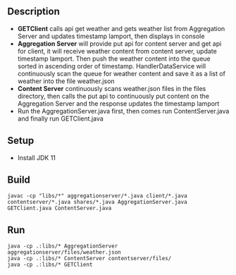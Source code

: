 ## Description
- **GETClient** calls api get weather and gets weather list from Aggregation Server and updates timestamp lamport, then displays in console
- **Aggregation Server** will provide put api for content server and get api for client, it will receive weather content from content server, update timestamp lamport. Then push the weather content into the queue sorted in ascending order of timestamp. HandlerDataService will continuously scan the queue for weather content and save it as a list of weather into the file weather.json
- **Content Server** continuously scans weather.json files in the files directory, then calls the put api to continuously put content on the Aggregation Server and the response updates the timestamp lamport
- Run the AggregationServer.java first, then comes run ContentServer.java and finally run GETClient.java

## Setup
- Install JDK 11

## Build
```shell
javac -cp "libs/*" aggregationserver/*.java client/*.java contentserver/*.java shares/*.java AggregationServer.java GETClient.java ContentServer.java
```

## Run
```shell
java -cp .:libs/* AggregationServer aggregationserver/files/weather.json
java -cp .:libs/* ContentServer contentserver/files/
java -cp .:libs/* GETClient
```
